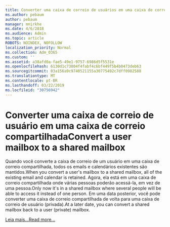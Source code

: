 ```yaml
---
title: Converter uma caixa de correio de usuários em uma caixa de correio compartilhada
ms.author: pebaum
author: pebaum
manager: mnirkhe
ms.date: 4/6/2018
ms.audience: Admin
ms.topic: article
ROBOTS: NOINDEX, NOFOLLOW
localization_priority: Normal
ms.collection: Adm_O365
ms.custom: ''
ms.assetid: a38afd0a-fae5-49e1-9757-6986d5f5531e
ms.openlocfilehash: 6130d1c73804f4fabf4c6bf449f5b4b0473deb63
ms.sourcegitcommit: 03a156a9c9740521155a30775492c7dff0982588
ms.translationtype: MT
ms.contentlocale: pt-BR
ms.lasthandoff: 03/22/2019
ms.locfileid: "30756942"
---
```

# <a name="convert-a-user-mailbox-to-a-shared-mailbox"></a><span data-ttu-id="f594b-102">Converter uma caixa de correio de usuário em uma caixa de correio compartilhada</span><span class="sxs-lookup"><span data-stu-id="f594b-102">Convert a user mailbox to a shared mailbox</span></span>

<span data-ttu-id="f594b-103">Quando você converte a caixa de correio de um usuário em uma caixa de correio compartilhada, todos os emails e calendários existentes são mantidos.</span><span class="sxs-lookup"><span data-stu-id="f594b-103">When you convert a user's mailbox to a shared mailbox, all of the existing email and calendar is retained.</span></span> <span data-ttu-id="f594b-104">Agora, ela está em uma caixa de correio compartilhada onde várias pessoas poderão acessá-la, em vez de uma pessoa.</span><span class="sxs-lookup"><span data-stu-id="f594b-104">Only now it's in a shared mailbox where several people will be able to access it instead of one person.</span></span> <span data-ttu-id="f594b-105">Em uma data posterior, você pode converter uma caixa de correio compartilhada de volta para uma caixa de correio de usuário (privada).</span><span class="sxs-lookup"><span data-stu-id="f594b-105">At a later date, you can convert a shared mailbox back to a user (private) mailbox.</span></span>
  
[<span data-ttu-id="f594b-106">Leia mais...</span><span class="sxs-lookup"><span data-stu-id="f594b-106">Read more...</span></span>](https://support.office.com/article/2e122487-e1f5-4f26-ba41-5689249d93ba)
  

